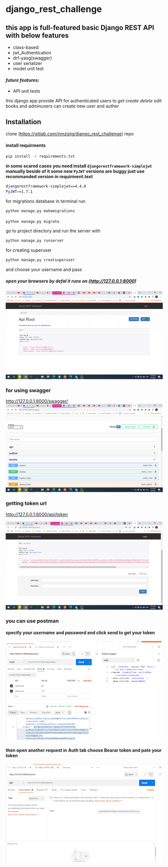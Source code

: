 # django_rest_challenge
## this app is full-featured basic Django REST API with below features

* class-based
* jwt_Authentication
* drf-yasg(swagger)
* user serializer
* model unit test 

#### _future features:_
* API unit tests

this django app provide API for authenticated users to _get_  _create_ _delete_ _edit_ books and adminusers can create 
new user and auther 


## Installation
clone (https://gitlab.com/nmzistg/django_rest_challenge) repo

#### install requirments
```bash
pip install -r requirements.txt
```
**in some scared cases you need install `djangorestframework-simplejwt` manually
beside of it some new `PyJWT` versions are buggy just use recommanded version in requirment.text**
```bash
djangorestframework-simplejwt==4.4.0
PyJWT==1.7.1
```
for migrations database in terminal run
```bash
python manage.py makemigrations

python manage.py migrate
```
go to project directory and
run the server with 
```bash
python manage.py runserver
```
for creating superuser
```bash
python manage.py creatsuperuser
```
and choose your username and pass

##### open your browsers by defal it runs on (http://127.0.0.1:8000)
![img.png](readme-images/img2.png)

### for using swagger
http://127.0.0.1:8000/swagger/
![img.png](readme-images/img_1.png)

### getting token url
http://127.0.0.1:8000/api/token

![img.png](readme-images/img.png)

### you can use postman 
#### specify your *username* and *password* and click send to get your token 
![img.png](readme-images/img3.png)

#### then open another request in Auth tab choose Bearar token and pate your token 
![img.png](readme-images/img4.png)
